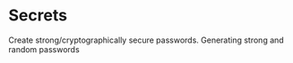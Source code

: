 # Secrets
Create strong/cryptographically secure passwords.
Generating strong and random passwords 
